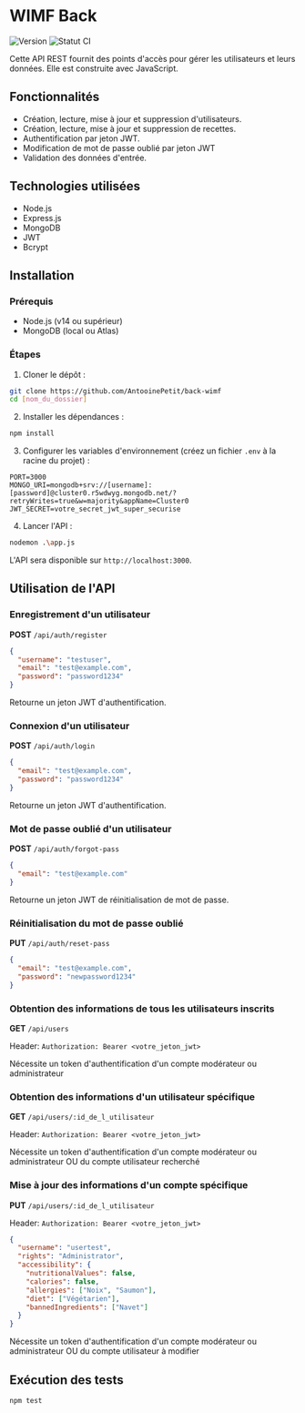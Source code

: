 # WIMF Back

![Version](https://img.shields.io/badge/Version-1.0.0-blue.svg)
![Statut CI](https://img.shields.io/badge/CI-Passing-brightgreen.svg)

Cette API REST fournit des points d'accès pour gérer les utilisateurs et leurs données. Elle est construite avec JavaScript.

## Fonctionnalités

- Création, lecture, mise à jour et suppression d'utilisateurs.
- Création, lecture, mise à jour et suppression de recettes.
- Authentification par jeton JWT.
- Modification de mot de passe oublié par jeton JWT
- Validation des données d'entrée.

## Technologies utilisées

- Node.js
- Express.js
- MongoDB
- JWT
- Bcrypt

## Installation

### Prérequis

- Node.js (v14 ou supérieur)
- MongoDB (local ou Atlas)

### Étapes

1. Cloner le dépôt :

```bash
git clone https://github.com/AntooinePetit/back-wimf
cd [nom_du_dossier]
```

2. Installer les dépendances :

```bash
npm install
```

3. Configurer les variables d'environnement (créez un fichier `.env` à la racine du projet) :

```
PORT=3000
MONGO_URI=mongodb+srv://[username]:[password]@cluster0.r5wdwyg.mongodb.net/?retryWrites=true&w=majority&appName=Cluster0
JWT_SECRET=votre_secret_jwt_super_securise
```

4. Lancer l'API :

```bash
nodemon .\app.js
```

L'API sera disponible sur `http://localhost:3000`.

## Utilisation de l'API

### Enregistrement d'un utilisateur

**POST** `/api/auth/register`

```json
{
  "username": "testuser",
  "email": "test@example.com",
  "password": "password1234"
}
```

Retourne un jeton JWT d'authentification.

### Connexion d'un utilisateur

**POST** `/api/auth/login`

```json
{
  "email": "test@example.com",
  "password": "password1234"
}
```

Retourne un jeton JWT d'authentification.

### Mot de passe oublié d'un utilisateur

**POST** `/api/auth/forgot-pass`

```json
{
  "email": "test@example.com"
}
```

Retourne un jeton JWT de réinitialisation de mot de passe.

### Réinitialisation du mot de passe oublié

**PUT** `/api/auth/reset-pass`

```json
{
  "email": "test@example.com",
  "password": "newpassword1234"
}
```

### Obtention des informations de tous les utilisateurs inscrits

**GET** `/api/users`

Header: `Authorization: Bearer <votre_jeton_jwt>`

Nécessite un token d'authentification d'un compte modérateur ou administrateur

### Obtention des informations d'un utilisateur spécifique

**GET** `/api/users/:id_de_l_utilisateur`

Header: `Authorization: Bearer <votre_jeton_jwt>`

Nécessite un token d'authentification d'un compte modérateur ou administrateur OU du compte utilisateur recherché

### Mise à jour des informations d'un compte spécifique

**PUT** `/api/users/:id_de_l_utilisateur`

Header: `Authorization: Bearer <votre_jeton_jwt>`

```json
{
  "username": "usertest",
  "rights": "Administrator",
  "accessibility": {
    "nutritionalValues": false,
    "calories": false,
    "allergies": ["Noix", "Saumon"],
    "diet": ["Végétarien"],
    "bannedIngredients": ["Navet"]
  }
}
```

Nécessite un token d'authentification d'un compte modérateur ou administrateur OU du compte utilisateur à modifier

## Exécution des tests

```bash
npm test
```

<!-- 

## Contribution

Voir le fichier [CONTRIBUTING.md](CONTRIBUTING.md) pour les directives de contribution.

## Licence

Ce projet est sous licence Apache 2.0. Voir le fichier _LICENSE_ pour plus de détails.

## Contact

Pour toute question, contactez [votre nom/email](mailto:votre.mail@example.com) -->
